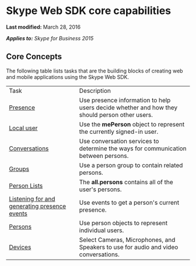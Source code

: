 
# Skype Web SDK core capabilities

 **Last modified:** March 28, 2016

 _**Applies to:** Skype for Business 2015_




## Core Concepts

The following table lists tasks that are the building blocks of creating web and mobile applications using the Skype Web SDK.


|||
|:-----|:-----|
|Task|Description|
|[Presence](Presence.md)|Use presence information to help users decide whether and how they should person other users.|
|[Local user](LocalUser.md)|Use the  **mePerson** object to represent the currently signed-in user.|
|[Conversations](Conversations.md)|Use conversation services to determine the ways for communication between persons.|
|[Groups](Groups.md)|Use a person group to contain related persons.|
|[Person Lists](PersonLists.md)|The  **all.persons** contains all of the user's persons.|
|[Listening for and generating presence events](PresenceEvents.md)|Use events to get a person's current presence.|
|[Persons](Persons.md)|Use person objects to represent individual users.|
|[Devices](Devices.md)|Select Cameras, Microphones, and Speakers to use for audio and video conversations.|
